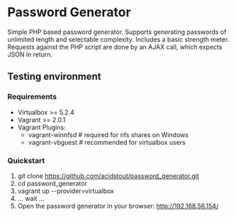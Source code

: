 # Password Generator

Simple PHP based password generator. Supports generating passwords of unlimited length and selectable complexity. Includes a basic strength meter. Requests against the PHP script are done by an AJAX call, which expects JSON in return.

## Testing environment

### Requirements

- Virtualbox >= 5.2.4
- Vagrant >= 2.0.1
- Vagrant Plugins:
  - vagrant-winnfsd # required for nfs shares on Windows
  - vagrant-vbguest # recommended for virtualbox users

### Quickstart

1. git clone https://github.com/acidstout/password_generator.git
2. cd password_generator
3. vagrant up --provider=virtualbox
4. ... wait ...
5. Open the password generator in your browser: http://192.168.56.154/
